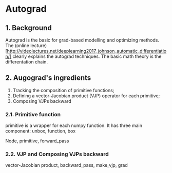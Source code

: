 # Autograd

## 1. Background
Autograd is the basic for grad-based modelling and optimizing methods. The (online lecture)[http://videolectures.net/deeplearning2017_johnson_automatic_differentiation/] clearly explains the autograd techniques. The basic math theory is the differentation chain.



## 2. Augograd's ingredients
1. Tracking the composition of primitive functions;
2. Defining a vector-Jacobian product (VJP) operator for each primitive;
3. Composing VJPs backward

### 2.1. Primitive function
primitive is a wrapper for each numpy function. It has three main component: unbox, function, box

Node, primitive, forward_pass

### 2.2. VJP and Composing VJPs backward
vector-Jacobian product, backward_pass, make_vjp, grad

